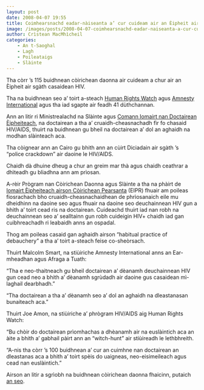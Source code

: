 ```yaml
---
layout: post
date: 2008-04-07 19:55
title: Coimhearsnachd eadar-nàiseanta a’ cur cuideam air an Èipheit air sgàth casaidean HIV/AIDS
image: /images/posts/2008-04-07-coimhearsnachd-eadar-naiseanta-a-cur-cuideam-air-an-eipheit-air-sgsth-s-casaidean-hiv-aids.webp
author: Crìstean MacMhìcheil
categories:
    - An t-Saoghal
    - Lagh
    - Poileataigs
    - Slàinte
---
```


Tha còrr ’s 115 buidhnean còirichean daonna air cuideam a chur air an Èipheit air sgàth casaidean HIV.

Tha na buidhnean seo a’ toirt a-steach [Human Rights Watch](http://www.hrw.org/ "Làrach-lìn Human Rights Watch") agus [Amnesty International](http://www.amnesty.org/ "Làrach-lìn Amnesty International") agus tha iad sgapte air feadh 41 dùthchannan.

Ann an litir ri Ministrealachd na Slàinte agus [Comann Iomairt nan Doctairean Èipheiteach](http://www.ems.org.eg/ "Làrach-lìn Comann Iomairt nan Doctairean Èipheiteach"), na doctairean a tha a’ cruaidh-cheasnachadh fìr fo chasaid HIV/AIDS, thuirt na buidhnean gu bheil na doctairean a’ dol an aghaidh na modhan slàinteach aca.

Tha còignear ann an Cairo gu bhith ann an cùirt Diciadain air sgàth ’s “police crackdown” air daoine le HIV/AIDS.

Chaidh dà dhuine dheug a chur an greim mar thà agus chaidh ceathrar a dhìteadh gu bliadhna ann am prìosan.

A-rèir Prògram nan Còirichean Daonna agus Slàinte a tha na phàirt de [Iomairt Èipheiteach airson Còirichean Pearsanta](http://www.eipr.org/en/ "Làrach-lìn an EIPR") (EIPR) fhuair am poileas fiosrachach bho cruaidh-cheasnachaidhean de phrìosanaich eile mu dheidhinn na daoine seo agus fhuair na daoine seo deuchainnean HIV gun a bhith a’ toirt cead ris na doctairean. Cuideachd thuirt iad nan robh na deuchainnean seo a’ sealltainn gun robh cuideigin HIV+ chaidh iad gan cuibhreachadh ri leabaidh anns an ospadal.

Thog am poileas casaid gan aghaidh airson “habitual practice of debauchery” a tha a’ toirt a-steach feise co-sheòrsach.

Thuirt Malcolm Smart, na stiùiriche Amnesty International anns an Ear-mheadhan agus Afraga a Tuath:

“Tha e neo-thaitneach gu bheil doctairean a’ dèanamh deuchainnean HIV gun cead neo a bhith a’ dèanamh sgrùdadh air daoine gus casaidean mì-laghail dearbhadh.”

“Tha doctairean a tha a’ dèanamh seo a’ dol an aghaidh na dleastanasan bunaiteach aca.”

Thuirt Joe Amon, na stiùiriche a’ phrògram HIV/AIDS aig Human Rights Watch:

“Bu chòir do doctairean prìomhachas a dhèanamh air na euslàintich aca an àite a bhith a’ gabhail pàirt ann an “witch-hunt” air stiùireadh le lethbhreith.

“A-nis tha còrr ’s 100 buidhnean a’ cur an cuimhne nan doctairean an dleastanas aca a bhith a’ toirt spèis do uaigneas, neo-eisimeileach agus cead nan euslàintich.”

Airson an litir a sgrìobh na buidhnean còirichean daonna fhaicinn, putaich [an seo](http://hrw.org/english/docs/2008/04/07/egypt18439.htm "Làrach-lìn Human Rights Watch").
